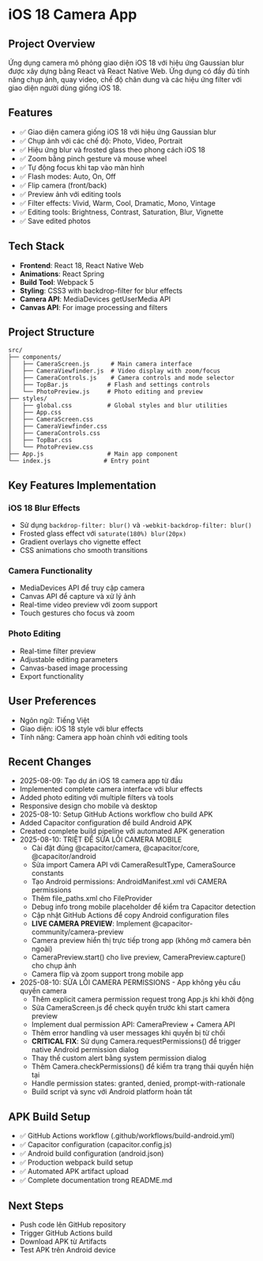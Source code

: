 # iOS 18 Camera App

## Project Overview
Ứng dụng camera mô phỏng giao diện iOS 18 với hiệu ứng Gaussian blur được xây dựng bằng React và React Native Web. Ứng dụng có đầy đủ tính năng chụp ảnh, quay video, chế độ chân dung và các hiệu ứng filter với giao diện người dùng giống iOS 18.

## Features
- ✅ Giao diện camera giống iOS 18 với hiệu ứng Gaussian blur
- ✅ Chụp ảnh với các chế độ: Photo, Video, Portrait
- ✅ Hiệu ứng blur và frosted glass theo phong cách iOS 18
- ✅ Zoom bằng pinch gesture và mouse wheel
- ✅ Tự động focus khi tap vào màn hình
- ✅ Flash modes: Auto, On, Off
- ✅ Flip camera (front/back)
- ✅ Preview ảnh với editing tools
- ✅ Filter effects: Vivid, Warm, Cool, Dramatic, Mono, Vintage
- ✅ Editing tools: Brightness, Contrast, Saturation, Blur, Vignette
- ✅ Save edited photos

## Tech Stack
- **Frontend**: React 18, React Native Web
- **Animations**: React Spring
- **Build Tool**: Webpack 5
- **Styling**: CSS3 with backdrop-filter for blur effects
- **Camera API**: MediaDevices getUserMedia API
- **Canvas API**: For image processing and filters

## Project Structure
```
src/
├── components/
│   ├── CameraScreen.js      # Main camera interface
│   ├── CameraViewfinder.js  # Video display with zoom/focus
│   ├── CameraControls.js    # Camera controls and mode selector
│   ├── TopBar.js           # Flash and settings controls
│   └── PhotoPreview.js     # Photo editing and preview
├── styles/
│   ├── global.css          # Global styles and blur utilities
│   ├── App.css
│   ├── CameraScreen.css
│   ├── CameraViewfinder.css
│   ├── CameraControls.css
│   ├── TopBar.css
│   └── PhotoPreview.css
├── App.js                  # Main app component
└── index.js               # Entry point
```

## Key Features Implementation

### iOS 18 Blur Effects
- Sử dụng `backdrop-filter: blur()` và `-webkit-backdrop-filter: blur()`
- Frosted glass effect với `saturate(180%) blur(20px)`
- Gradient overlays cho vignette effect
- CSS animations cho smooth transitions

### Camera Functionality
- MediaDevices API để truy cập camera
- Canvas API để capture và xử lý ảnh
- Real-time video preview với zoom support
- Touch gestures cho focus và zoom

### Photo Editing
- Real-time filter preview
- Adjustable editing parameters
- Canvas-based image processing
- Export functionality

## User Preferences
- Ngôn ngữ: Tiếng Việt
- Giao diện: iOS 18 style với blur effects
- Tính năng: Camera app hoàn chỉnh với editing tools

## Recent Changes
- 2025-08-09: Tạo dự án iOS 18 camera app từ đầu
- Implemented complete camera interface với blur effects
- Added photo editing với multiple filters và tools
- Responsive design cho mobile và desktop
- 2025-08-10: Setup GitHub Actions workflow cho build APK
- Added Capacitor configuration để build Android APK
- Created complete build pipeline với automated APK generation
- 2025-08-10: TRIỆT ĐỂ SỬA LỖI CAMERA MOBILE
  - Cài đặt đúng @capacitor/camera, @capacitor/core, @capacitor/android
  - Sửa import Camera API với CameraResultType, CameraSource constants
  - Tạo Android permissions: AndroidManifest.xml với CAMERA permissions
  - Thêm file_paths.xml cho FileProvider
  - Debug info trong mobile placeholder để kiểm tra Capacitor detection
  - Cập nhật GitHub Actions để copy Android configuration files
  - **LIVE CAMERA PREVIEW**: Implement @capacitor-community/camera-preview
  - Camera preview hiển thị trực tiếp trong app (không mở camera bên ngoài)
  - CameraPreview.start() cho live preview, CameraPreview.capture() cho chụp ảnh
  - Camera flip và zoom support trong mobile app
- 2025-08-10: SỬA LỖI CAMERA PERMISSIONS - App không yêu cầu quyền camera
  - Thêm explicit camera permission request trong App.js khi khởi động
  - Sửa CameraScreen.js để check quyền trước khi start camera preview
  - Implement dual permission API: CameraPreview + Camera API
  - Thêm error handling và user messages khi quyền bị từ chối
  - **CRITICAL FIX**: Sử dụng Camera.requestPermissions() để trigger native Android permission dialog
  - Thay thế custom alert bằng system permission dialog
  - Thêm Camera.checkPermissions() để kiểm tra trạng thái quyền hiện tại
  - Handle permission states: granted, denied, prompt-with-rationale
  - Build script và sync với Android platform hoàn tất

## APK Build Setup
- ✅ GitHub Actions workflow (.github/workflows/build-android.yml)
- ✅ Capacitor configuration (capacitor.config.js)
- ✅ Android build configuration (android.json) 
- ✅ Production webpack build setup
- ✅ Automated APK artifact upload
- ✅ Complete documentation trong README.md

## Next Steps
- Push code lên GitHub repository
- Trigger GitHub Actions build
- Download APK từ Artifacts
- Test APK trên Android device